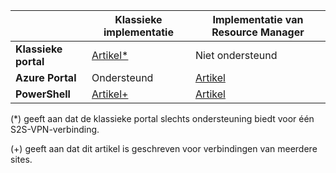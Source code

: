 |  | **Klassieke implementatie**  | **Implementatie van Resource Manager** |
|----------------------------------------|--------------|----------------------|
| **Klassieke portal**                     |[Artikel*](../articles/vpn-gateway/vpn-gateway-site-to-site-create.md) |  Niet ondersteund |
| **Azure Portal**                       | Ondersteund               | [Artikel](vpn-gateway-howto-site-to-site-resource-manager-portal.md)|
| **PowerShell**               |[Artikel+](..articles/vpn-gateway/vpn-gateway-multi-site.md)          | [Artikel](..articles/vpn-gateway/vpn-gateway-create-site-to-site-rm-powershell.md)| 

(*) geeft aan dat de klassieke portal slechts ondersteuning biedt voor één S2S-VPN-verbinding.

(+) geeft aan dat dit artikel is geschreven voor verbindingen van meerdere sites.



<!--HONumber=Jun16_HO2-->


